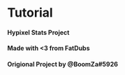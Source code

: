 # Tutorial

#### Hypixel Stats Project

#### Made with &lt;3 from FatDubs

#### Origional Project by @BoomZa\#5926

